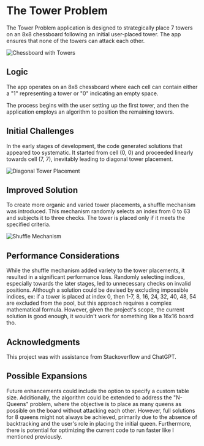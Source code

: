 # The Tower Problem

The Tower Problem application is designed to strategically place 7 towers on an 8x8 chessboard following an initial user-placed tower. The app ensures that none of the towers can attack each other.

![Chessboard with Towers](https://imgur.com/a/jWS1BcQ)

## Logic

The app operates on an 8x8 chessboard where each cell can contain either a "1" representing a tower or "0" indicating an empty space.

The process begins with the user setting up the first tower, and then the application employs an algorithm to position the remaining towers.

## Initial Challenges

In the early stages of development, the code generated solutions that appeared too systematic. It started from cell (0, 0) and proceeded linearly towards cell (7, 7), inevitably leading to diagonal tower placement.

![Diagonal Tower Placement](https://imgur.com/a/BTOAk73)

## Improved Solution

To create more organic and varied tower placements, a shuffle mechanism was introduced. This mechanism randomly selects an index from 0 to 63 and subjects it to three checks. The tower is placed only if it meets the specified criteria.

![Shuffle Mechanism](https://imgur.com/a/UbGDUcK)

## Performance Considerations

While the shuffle mechanism added variety to the tower placements, it resulted in a significant performance loss. Randomly selecting indices, especially towards the later stages, led to unnecessary checks on invalid positions. Although a solution could be devised by excluding impossible indices, ex: if a tower is placed at index 0, then 1-7, 8, 16, 24, 32, 40, 48, 54 are excluded from the pool, but this approach requires a complex mathematical formula. However, given the project's scope, the current solution is good enough, it wouldn't work for something like a 16x16 board tho.
## Acknowledgments

This project was with assistance from Stackoverflow and ChatGPT.

## Possible Expansions

Future enhancements could include the option to specify a custom table size. Additionally, the algorithm could be extended to address the "N-Queens" problem, where the objective is to place as many queens as possible on the board without attacking each other. However, full solutions for 8 queens might not always be achieved, primarily due to the absence of backtracking and the user's role in placing the initial queen. Furthermore, there is potential for optimizing the current code to run faster like I mentioned previously.



